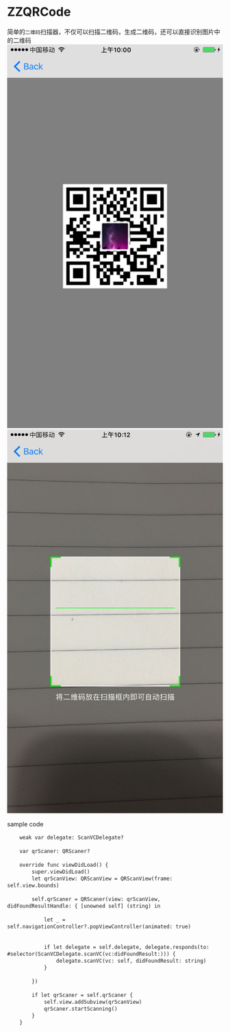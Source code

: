 # ZZQRCode

简单的`二维码`扫描器，不仅可以扫描二维码，生成二维码，还可以直接识别图片中的二维码
![GitHub set up-w300](https://github.com/zerozheng/ZZQRCode/blob/master/Resources/generate.png)
![GitHub set up-w300](https://github.com/zerozheng/ZZQRCode/blob/master/Resources/scan.png)

sample code
```
    weak var delegate: ScanVCDelegate?
    
    var qrScaner: QRScaner?
    
    override func viewDidLoad() {
        super.viewDidLoad()
        let qrScanView: QRScanView = QRScanView(frame: self.view.bounds)
        
        self.qrScaner = QRScaner(view: qrScanView, didFoundResultHandle: { [unowned self] (string) in
            
            let _ = self.navigationController?.popViewController(animated: true)

            
            if let delegate = self.delegate, delegate.responds(to: #selector(ScanVCDelegate.scanVC(vc:didFoundResult:))) {
                delegate.scanVC(vc: self, didFoundResult: string)
            }
            
        })
        
        if let qrScaner = self.qrScaner {
            self.view.addSubview(qrScanView)
            qrScaner.startScanning()
        }
    }
```


